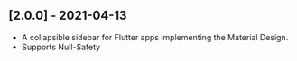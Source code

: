 ## [2.0.0] - 2021-04-13

* A collapsible sidebar for Flutter apps implementing the Material Design.
* Supports Null-Safety
